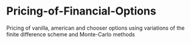 # Pricing-of-Financial-Options
Pricing of vanilla, american and chooser options using variations of the finite difference scheme  and Monte-Carlo methods
